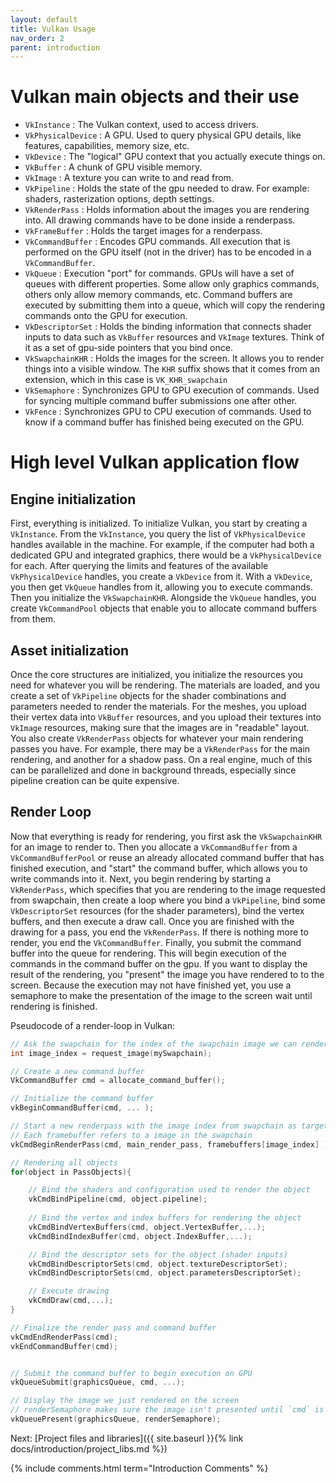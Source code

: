 ```yaml
---
layout: default
title: Vulkan Usage
nav_order: 2
parent: introduction
---
```


# Vulkan main objects and their use

- `VkInstance` : The Vulkan context, used to access drivers.
- `VkPhysicalDevice` : A GPU. Used to query physical GPU details, like features, capabilities, memory size, etc.
- `VkDevice` : The "logical" GPU context that you actually execute things on.
- `VkBuffer` : A chunk of GPU visible memory.
- `VkImage` : A texture you can write to and read from. 
- `VkPipeline` : Holds the state of the gpu needed to draw. For example: shaders, rasterization options, depth settings.
- `VkRenderPass` : Holds information about the images you are rendering into. All drawing commands have to be done inside a renderpass.
- `VkFrameBuffer` : Holds the target images for a renderpass.
- `VkCommandBuffer` : Encodes GPU commands. All execution that is performed on the GPU itself (not in the driver) has to be encoded in a `VkCommandBuffer`.
- `VkQueue` : Execution "port" for commands. GPUs will have a set of queues with different properties. Some allow only graphics commands, others only allow memory commands, etc. Command buffers are executed by submitting them into a queue, which will copy the rendering commands onto the GPU for execution.
- `VkDescriptorSet` : Holds the binding information that connects shader inputs to data such as `VkBuffer` resources and `VkImage` textures. Think of it as a set of gpu-side pointers that you bind once.
- `VkSwapchainKHR` : Holds the images for the screen. It allows you to render things into a visible window. The `KHR` suffix shows that it comes from an extension, which in this case is `VK_KHR_swapchain`
- `VkSemaphore` : Synchronizes GPU to GPU execution of commands. Used for syncing multiple command buffer submissions one after other.
- `VkFence` : Synchronizes GPU to CPU execution of commands. Used to know if a command buffer has finished being executed on the GPU.

# High level Vulkan application flow

## Engine initialization
First, everything is initialized. To initialize Vulkan, you start by creating a `VkInstance`. From the `VkInstance`, you query the list of `VkPhysicalDevice` handles available in the machine. For example, if the computer had both a dedicated GPU and integrated graphics, there would be a `VkPhysicalDevice` for each. After querying the limits and features of the available `VkPhysicalDevice` handles, you create a `VkDevice` from it.
With a `VkDevice`, you then get `VkQueue` handles from it, allowing you to execute commands. Then you initialize the `VkSwapchainKHR`. Alongside the `VkQueue` handles, you create `VkCommandPool` objects that enable you to allocate command buffers from them. 

## Asset initialization
Once the core structures are initialized, you initialize the resources you need for whatever you will be rendering. The materials are loaded, and you create a set of `VkPipeline` objects for the shader combinations and parameters needed to render the materials. For the meshes, you upload their vertex data into `VkBuffer` resources, and you upload their textures into `VkImage` resources, making sure that the images are in "readable" layout. You also create `VkRenderPass` objects for whatever your main rendering passes you have. For example, there may be a `VkRenderPass` for the main rendering, and another for a shadow pass. On a real engine, much of this can be parallelized and done in background threads, especially since pipeline creation can be quite expensive.

## Render Loop
Now that everything is ready for rendering, you first ask the `VkSwapchainKHR` for an image to render to. Then you allocate a `VkCommandBuffer` from a `VkCommandBufferPool` or reuse an already allocated command buffer that has finished execution, and "start" the command buffer, which allows you to write commands into it.
Next, you begin rendering by starting a `VkRenderPass`, which specifies that you are rendering to the image requested from swapchain, then create a loop where you bind a `VkPipeline`, bind some `VkDescriptorSet` resources (for the shader parameters), bind the vertex buffers, and then execute a draw call.
Once you are finished with the drawing for a pass, you end the `VkRenderPass`. If there is nothing more to render, you end the `VkCommandBuffer`.
Finally, you submit the command buffer into the queue for rendering. This will begin execution of the commands in the command buffer on the gpu.
If you want to display the result of the rendering, you "present" the image you have rendered to to the screen. Because the execution may not have finished yet, you use a semaphore to make the presentation of the image to the screen wait until rendering is finished.

Pseudocode of a render-loop in Vulkan:

```cpp
// Ask the swapchain for the index of the swapchain image we can render onto
int image_index = request_image(mySwapchain);

// Create a new command buffer
VkCommandBuffer cmd = allocate_command_buffer();

// Initialize the command buffer
vkBeginCommandBuffer(cmd, ... );

// Start a new renderpass with the image index from swapchain as target to render onto
// Each framebuffer refers to a image in the swapchain
vkCmdBeginRenderPass(cmd, main_render_pass, framebuffers[image_index] );

// Rendering all objects
for(object in PassObjects){

    // Bind the shaders and configuration used to render the object
    vkCmdBindPipeline(cmd, object.pipeline);
    
    // Bind the vertex and index buffers for rendering the object
    vkCmdBindVertexBuffers(cmd, object.VertexBuffer,...);
    vkCmdBindIndexBuffer(cmd, object.IndexBuffer,...);

    // Bind the descriptor sets for the object (shader inputs)
    vkCmdBindDescriptorSets(cmd, object.textureDescriptorSet);
    vkCmdBindDescriptorSets(cmd, object.parametersDescriptorSet);

    // Execute drawing
    vkCmdDraw(cmd,...);
}

// Finalize the render pass and command buffer
vkCmdEndRenderPass(cmd);
vkEndCommandBuffer(cmd);


// Submit the command buffer to begin execution on GPU
vkQueueSubmit(graphicsQueue, cmd, ...);

// Display the image we just rendered on the screen
// renderSemaphore makes sure the image isn't presented until `cmd` is finished executing
vkQueuePresent(graphicsQueue, renderSemaphore);
```

Next: [Project files and libraries]({{ site.baseurl }}{% link docs/introduction/project_libs.md %})


{% include comments.html term="Introduction Comments" %}